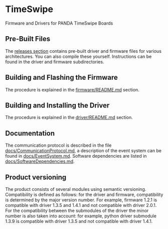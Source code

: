 # TimeSwipe
Firmware and Drivers for PANDA TimeSwipe Boards

## Pre-Built Files

The [releases section](https://github.com/panda-official/TimeSwipe/releases) contains pre-built driver and firmware files for various architectures.
You can also compile these yourself.
Instructions can be found in the driver and firmware subdirectories.

## Building and Flashing the Firmware

The procedure is explained in the [firmware/README.md](https://github.com/panda-official/TimeSwipe/blob/master/firmware/README.md) section.

## Building and Installing the Driver

The procedure is explained in the [driver/README.md](https://github.com/panda-official/TimeSwipe/blob/master/driver/README.md) section.

## Documentation

The communication protocol is described in the file [docs/CommunicationProtocol.md](https://github.com/panda-official/TimeSwipe/blob/master/docs/CommunicationProtocol.md), a description of the event system can be found in [docs/EventSystem.md](https://github.com/panda-official/TimeSwipe/blob/master/docs/EventSystem.md).
Software dependencies are listed in [docs/SoftwareDependencies.md](https://github.com/panda-official/TimeSwipe/blob/master/docs/SoftwareDependencies.md).

## Product versioning

The product consists of several modules using semantic versioning.
Compatibility is defined as follows: for the driver and firmware, compatibility is determined by the major version number.
For example, firmware 1.2.1 is compatible with driver 1.3.5 and 1.4.1 and not compatible with driver 2.0.1.
For the compatibility between the submodules of the driver the minor number is also taken into account:
for example, python driver submodule 1.3.9 is compatible with driver 1.3.5 and not compatible with  driver 1.4.1.
